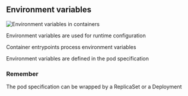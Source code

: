 ## Environment variables

![Environment variables in containers](120_kubernetes/09_variables/env.drawio.svg) <!-- .element: style="float: right; width: 25%;" -->

Environment variables are used for runtime configuration

Container entrypoints process environment variables

Environment variables are defined in the pod specification

### Remember

The pod specification can be wrapped by a ReplicaSet or a Deployment
